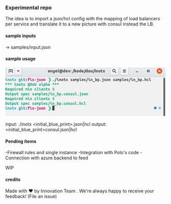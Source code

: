 ### Experimental repo 
The idea is to import a json/hcl config with the mapping of load balancers per service
and translate it to a new picture with consul instead the LB. 

#### sample inputs 
-> samples/input.json

#### sample usage
![sample](.img/sample.png)

input:
  ./inotx <initial_blue_print>.json|hcl
output:
  <initial_blue_print>consul.json|hcl


#### Pending items
-Firewall rules and single instance
-Integration with Polo's code
-Connection with azure backend to feed

WIP

#### credits
Made with :heart: by Innovation Team . We're always happy to receive your feedback! (File an issue)

